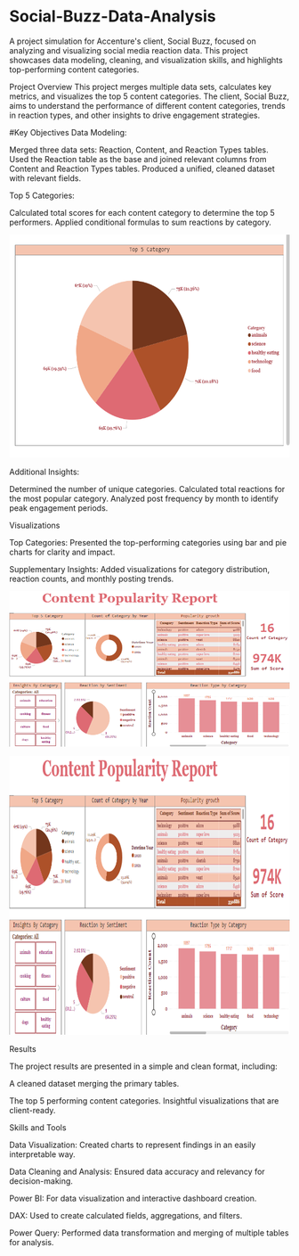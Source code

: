 # Social-Buzz-Data-Analysis

A project simulation for Accenture's client, Social Buzz, focused on analyzing and visualizing social media reaction data. This project showcases data modeling, cleaning, and visualization skills, and highlights top-performing content categories.

Project Overview
This project merges multiple data sets, calculates key metrics, and visualizes the top 5 content categories. The client, Social Buzz, aims to understand the performance of different content categories, trends in reaction types, and other insights to drive engagement strategies.

#Key Objectives
Data Modeling:

Merged three data sets: Reaction, Content, and Reaction Types tables.
Used the Reaction table as the base and joined relevant columns from Content and Reaction Types tables.
Produced a unified, cleaned dataset with relevant fields.

Top 5 Categories:

Calculated total scores for each content category to determine the top 5 performers.
Applied conditional formulas to sum reactions by category.

<img src="https://github.com/anjananadig/Social-Buzz-Data-Analysis/blob/625d938b4978e10b339d00369a3ee5e0fa847bd2/Images/top_categories.png" alt="Content Reactions" width="600" height="400"/>

Additional Insights:

Determined the number of unique categories.
Calculated total reactions for the most popular category.
Analyzed post frequency by month to identify peak engagement periods.

Visualizations

Top Categories: Presented the top-performing categories using bar and pie charts for clarity and impact.

Supplementary Insights: Added visualizations for category distribution, reaction counts, and monthly posting trends.

![Screenshot Description](https://github.com/anjananadig/Social-Buzz-Data-Analysis/blob/17ae98a2834e7379950d3a9e65242d7ed036c6d3/Images/Performance%20report.png)

<img src="https://github.com/anjananadig/Social-Buzz-Data-Analysis/blob/17ae98a2834e7379950d3a9e65242d7ed036c6d3/Images/Performance%20report.png" alt="Screenshot Description" width="900" height="500"/>


Results

The project results are presented in a simple and clean format, including:

A cleaned dataset merging the primary tables.

The top 5 performing content categories.
Insightful visualizations that are client-ready.

Skills and Tools

Data Visualization: Created charts to represent findings in an easily interpretable way.

Data Cleaning and Analysis: Ensured data accuracy and relevancy for decision-making.

Power BI: For data visualization and interactive dashboard creation.

DAX: Used to create calculated fields, aggregations, and filters.

Power Query: Performed data transformation and merging of multiple tables for analysis.
